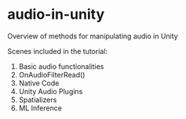 # audio-in-unity
Overview of methods for manipulating audio in Unity

Scenes included in the tutorial: 

1. Basic audio functionalities
2. OnAudioFilterRead()
3. Native Code
4. Unity Audio Plugins
5. Spatializers
6. ML Inference


